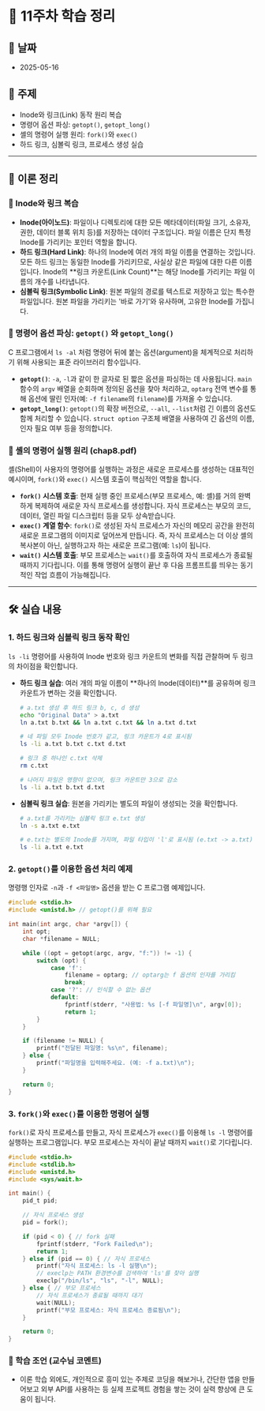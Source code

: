 # 📝 11주차 학습 정리

## 📅 날짜
- 2025-05-16

## 📌 주제
- Inode와 링크(Link) 동작 원리 복습
- 명령어 옵션 파싱: `getopt()`, `getopt_long()`
- 셸의 명령어 실행 원리: `fork()`와 `exec()`
- 하드 링크, 심볼릭 링크, 프로세스 생성 실습

---

## 📖 이론 정리

### 🔹 Inode와 링크 복습
- **Inode(아이노드)**: 파일이나 디렉토리에 대한 모든 메타데이터(파일 크기, 소유자, 권한, 데이터 블록 위치 등)를 저장하는 데이터 구조입니다. 파일 이름은 단지 특정 Inode를 가리키는 포인터 역할을 합니다.
- **하드 링크(Hard Link)**: 하나의 Inode에 여러 개의 파일 이름을 연결하는 것입니다. 모든 하드 링크는 동일한 Inode를 가리키므로, 사실상 같은 파일에 대한 다른 이름입니다. Inode의 **링크 카운트(Link Count)**는 해당 Inode를 가리키는 파일 이름의 개수를 나타냅니다.
- **심볼릭 링크(Symbolic Link)**: 원본 파일의 경로를 텍스트로 저장하고 있는 특수한 파일입니다. 원본 파일을 가리키는 '바로 가기'와 유사하며, 고유한 Inode를 가집니다.

### 🔹 명령어 옵션 파싱: `getopt()` 와 `getopt_long()`
C 프로그램에서 `ls -al` 처럼 명령어 뒤에 붙는 옵션(argument)을 체계적으로 처리하기 위해 사용되는 표준 라이브러리 함수입니다.

- **`getopt()`**: `-a`, `-l`과 같이 한 글자로 된 짧은 옵션을 파싱하는 데 사용됩니다. `main` 함수의 `argv` 배열을 순회하며 정의된 옵션을 찾아 처리하고, `optarg` 전역 변수를 통해 옵션에 딸린 인자(예: `-f filename`의 `filename`)를 가져올 수 있습니다.
- **`getopt_long()`**: `getopt()`의 확장 버전으로, `--all`, `--list`처럼 긴 이름의 옵션도 함께 처리할 수 있습니다. `struct option` 구조체 배열을 사용하여 긴 옵션의 이름, 인자 필요 여부 등을 정의합니다.

### 🔹 셸의 명령어 실행 원리 (chap8.pdf)
셸(Shell)이 사용자의 명령어를 실행하는 과정은 새로운 프로세스를 생성하는 대표적인 예시이며, `fork()`와 `exec()` 시스템 호출이 핵심적인 역할을 합니다.

- **`fork()` 시스템 호출**: 현재 실행 중인 프로세스(부모 프로세스, 예: 셸)를 거의 완벽하게 복제하여 새로운 자식 프로세스를 생성합니다. 자식 프로세스는 부모의 코드, 데이터, 열린 파일 디스크립터 등을 모두 상속받습니다.
- **`exec()` 계열 함수**: `fork()`로 생성된 자식 프로세스가 자신의 메모리 공간을 완전히 새로운 프로그램의 이미지로 덮어쓰게 만듭니다. 즉, 자식 프로세스는 더 이상 셸의 복사본이 아닌, 실행하고자 하는 새로운 프로그램(예: `ls`)이 됩니다.
- **`wait()` 시스템 호출**: 부모 프로세스는 `wait()`를 호출하여 자식 프로세스가 종료될 때까지 기다립니다. 이를 통해 명령어 실행이 끝난 후 다음 프롬프트를 띄우는 동기적인 작업 흐름이 가능해집니다.

---

## 🛠️ 실습 내용

### 1. 하드 링크와 심볼릭 링크 동작 확인
`ls -li` 명령어를 사용하여 Inode 번호와 링크 카운트의 변화를 직접 관찰하며 두 링크의 차이점을 확인합니다.

- **하드 링크 실습**: 여러 개의 파일 이름이 **하나의 Inode(데이터)**를 공유하며 링크 카운트가 변하는 것을 확인합니다.
  ```bash
  # a.txt 생성 후 하드 링크 b, c, d 생성
  echo "Original Data" > a.txt
  ln a.txt b.txt && ln a.txt c.txt && ln a.txt d.txt
  
  # 네 파일 모두 Inode 번호가 같고, 링크 카운트가 4로 표시됨
  ls -li a.txt b.txt c.txt d.txt
  
  # 링크 중 하나인 c.txt 삭제
  rm c.txt
  
  # 나머지 파일은 영향이 없으며, 링크 카운트만 3으로 감소
  ls -li a.txt b.txt d.txt
  ```

- **심볼릭 링크 실습**: 원본을 가리키는 별도의 파일이 생성되는 것을 확인합니다.
  ```bash
  # a.txt를 가리키는 심볼릭 링크 e.txt 생성
  ln -s a.txt e.txt
  
  # e.txt는 별도의 Inode를 가지며, 파일 타입이 'l'로 표시됨 (e.txt -> a.txt)
  ls -li a.txt e.txt
  ```

### 2. `getopt()`를 이용한 옵션 처리 예제
명령행 인자로 `-n`과 `-f <파일명>` 옵션을 받는 C 프로그램 예제입니다.

```c
#include <stdio.h>
#include <unistd.h> // getopt()를 위해 필요

int main(int argc, char *argv[]) {
    int opt;
    char *filename = NULL;

    while ((opt = getopt(argc, argv, "f:")) != -1) {
        switch (opt) {
            case 'f':
                filename = optarg; // optarg는 f 옵션의 인자를 가리킴
                break;
            case '?': // 인식할 수 없는 옵션
            default:
                fprintf(stderr, "사용법: %s [-f 파일명]\n", argv[0]);
                return 1;
        }
    }

    if (filename != NULL) {
        printf("전달된 파일명: %s\n", filename);
    } else {
        printf("파일명을 입력해주세요. (예: -f a.txt)\n");
    }

    return 0;
}
```

### 3. `fork()`와 `exec()`를 이용한 명령어 실행
`fork()`로 자식 프로세스를 만들고, 자식 프로세스가 `exec()`를 이용해 `ls -l` 명령어를 실행하는 프로그램입니다. 부모 프로세스는 자식이 끝날 때까지 `wait()`로 기다립니다.

```c
#include <stdio.h>
#include <stdlib.h>
#include <unistd.h>
#include <sys/wait.h>

int main() {
    pid_t pid;

    // 자식 프로세스 생성
    pid = fork();

    if (pid < 0) { // fork 실패
        fprintf(stderr, "Fork Failed\n");
        return 1;
    } else if (pid == 0) { // 자식 프로세스
        printf("자식 프로세스: ls -l 실행\n");
        // execlp는 PATH 환경변수를 검색하여 'ls'를 찾아 실행
        execlp("/bin/ls", "ls", "-l", NULL);
    } else { // 부모 프로세스
        // 자식 프로세스가 종료될 때까지 대기
        wait(NULL);
        printf("부모 프로세스: 자식 프로세스 종료됨\n");
    }

    return 0;
}
```

### 🔹 학습 조언 (교수님 코멘트)
- 이론 학습 외에도, 개인적으로 흥미 있는 주제로 코딩을 해보거나, 간단한 앱을 만들어보고 외부 API를 사용하는 등 실제 프로젝트 경험을 쌓는 것이 실력 향상에 큰 도움이 됩니다.